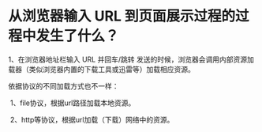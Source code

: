 # 从浏览器输入 URL 到页面展示过程的过程中发生了什么？

1、在浏览器地址栏输入 URL 并回车/跳转 发送的时候，浏览器会调用内部资源加载器（类似浏览器内置的下载工具或迅雷等）加载相应资源。

依据协议的不同加载方式也不一样：

​		1、file协议，根据url路径加载本地资源。

​		2、http等协议，根据url加载（下载）网络中的资源。
